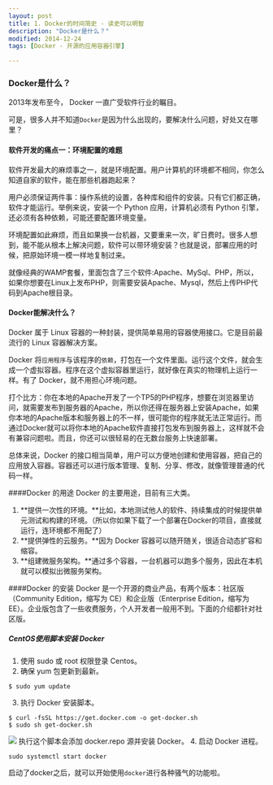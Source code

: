 ```yaml
---
layout: post
title: 1. Docker的时间简史 - 读史可以明智
description: "Docker是什么？"
modified: 2014-12-24
tags: [Docker - 开源的应用容器引擎]

---
```


### Docker是什么？

2013年发布至今， Docker 一直广受软件行业的瞩目。

可是，很多人并不知道`Docker`是因为什么出现的，要解决什么问题，好处又在哪里？

#### 软件开发的痛点一：环境配置的难题
软件开发最大的麻烦事之一，就是环境配置。用户计算机的环境都不相同，你怎么知道自家的软件，能在那些机器跑起来？

用户必须保证两件事：操作系统的设置，各种库和组件的安装。只有它们都正确，软件才能运行。举例来说，安装一个 Python 应用，计算机必须有 Python 引擎，还必须有各种依赖，可能还要配置环境变量。

环境配置如此麻烦，而且如果换一台机器，又要重来一次，旷日费时。很多人想到，能不能从根本上解决问题，软件可以带环境安装？也就是说，部署应用的时候，把原始环境一模一样地复制过来。

就像经典的WAMP套餐，里面包含了三个软件:Apache、MySql、PHP，所以，如果你想要在Linux上发布PHP，则需要安装Apache、Mysql，然后上传PHP代码到Apache根目录。

#### Docker能解决什么？
Docker 属于 Linux 容器的一种封装，提供简单易用的容器使用接口。它是目前最流行的 Linux 容器解决方案。

Docker 将`应用程序`与该程序的`依赖`，打包在一个文件里面。运行这个文件，就会生成一个虚拟容器。程序在这个虚拟容器里运行，就好像在真实的物理机上运行一样。有了 Docker，就不用担心环境问题。

打个比方：你在本地的Apache开发了一个TP5的PHP程序，想要在浏览器里访问，就需要发布到服务器的Apache，所以你还得在服务器上安装Apache，如果你本地的Apache版本和服务器上的不一样，很可能你的程序就无法正常运行。而通过Docker就可以将你本地的Apache软件直接打包发布到服务器上，这样就不会有兼容问题啦。而且，你还可以很轻易的在无数台服务上快速部署。

总体来说，Docker 的接口相当简单，用户可以方便地创建和使用容器，把自己的应用放入容器。容器还可以进行版本管理、复制、分享、修改，就像管理普通的代码一样。

####Docker 的用途
Docker 的主要用途，目前有三大类。
1. **提供一次性的环境。**比如，本地测试他人的软件、持续集成的时候提供单元测试和构建的环境。（所以你如果下载了一个部署在Docker的项目，直接就运行，连环境都不用配了）
2. **提供弹性的云服务。**因为 Docker 容器可以随开随关，很适合动态扩容和缩容。
3. **组建微服务架构。**通过多个容器，一台机器可以跑多个服务，因此在本机就可以模拟出微服务架构。

####Docker 的安装
Docker 是一个开源的商业产品，有两个版本：社区版（Community Edition，缩写为 CE）和企业版（Enterprise Edition，缩写为 EE）。企业版包含了一些收费服务，个人开发者一般用不到。下面的介绍都针对社区版。

##### CentOS使用脚本安装 Docker
1. 使用 sudo 或 root 权限登录 Centos。
2. 确保 yum 包更新到最新。
```
$ sudo yum update
```
3. 执行 Docker 安装脚本。
```
$ curl -fsSL https://get.docker.com -o get-docker.sh
$ sudo sh get-docker.sh
```
![](http://www.foyiwo.com/server/../Public/Uploads/2019-04-25/5cc1a2b38c792.png)
执行这个脚本会添加 docker.repo 源并安装 Docker。
4. 启动 Docker 进程。
```
sudo systemctl start docker
```

启动了docker之后，就可以开始使用`docker`进行各种骚气的功能啦。








